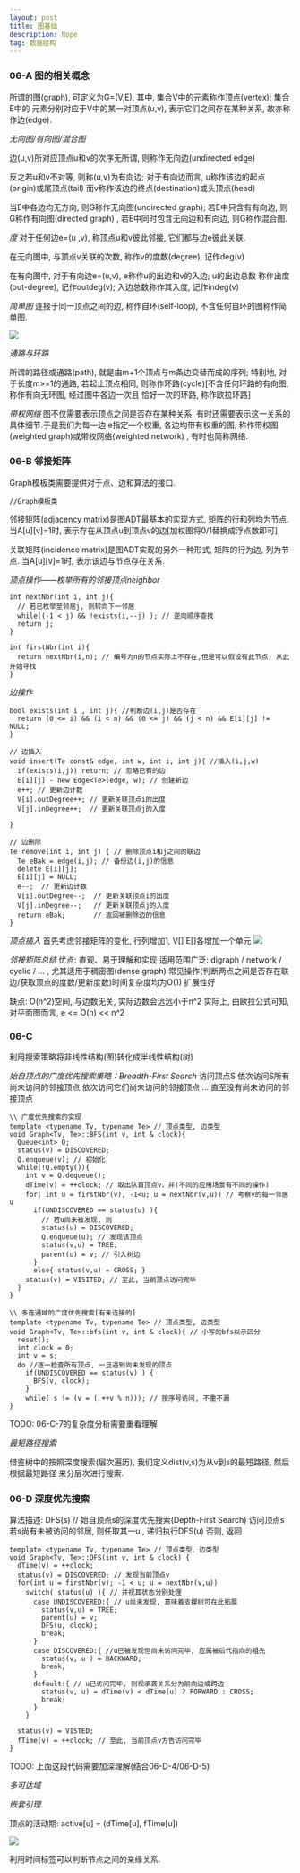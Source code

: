 ```yaml
---
layout: post
title: 图基础
description: Nope
tag: 数据结构
---
```


### 06-A 图的相关概念

所谓的图(graph), 可定义为G=(V,E), 其中, 集合V中的元素称作顶点(vertex); 集合E中的
元素分别对应于V中的某一对顶点(u,v), 表示它们之间存在某种关系, 故亦称作边(edge).

*无向图/有向图/混合图*

边(u,v)所对应顶点u和v的次序无所谓, 则称作无向边(undirected edge)

反之若u和v不对等, 则称(u,v)为有向边; 对于有向边而言, u称作该边的起点(origin)或尾顶点(tail)
而v称作该边的终点(destination)或头顶点(head)

当E中各边均无方向, 则G称作无向图(undirected graph); 若E中只含有有向边, 则G称作有向图(directed graph)
, 若E中同时包含无向边和有向边, 则G称作混合图.

*度*
对于任何边e=(u ,v), 称顶点u和v彼此邻接, 它们都与边e彼此关联.

在无向图中, 与顶点v关联的次数, 称作v的度数(degree), 记作deg(v)

在有向图中, 对于有向边e=(u,v), e称作u的出边和v的入边; u的出边总数
称作出度(out-degree), 记作outdeg(v); 入边总数称作其入度, 记作indeg(v)

*简单图*
连接于同一顶点之间的边, 称作自环(self-loop), 不含任何自环的图称作简单图.

![](/images/post_image/简单图.png)

*通路与环路*

所谓的路径或通路(path), 就是由m+1个顶点与m条边交替而成的序列; 特别地, 对于长度m>=1的通路,
若起止顶点相同, 则称作环路(cycle)[不含任何环路的有向图, 称作有向无环图, 经过图中各边一次且
恰好一次的环路, 称作欧拉环路]

*带权网络*
图不仅需要表示顶点之间是否存在某种关系, 有时还需要表示这一关系的具体细节.于是我们为每一边
e指定一个权重, 各边均带有权重的图, 称作带权图(weighted graph)或带权网络(weighted network)
, 有时也简称网络.

### 06-B 邻接矩阵

Graph模板类需要提供对于点、边和算法的接口.
```
//Graph模板类

```

邻接矩阵(adjacency matrix)是图ADT最基本的实现方式, 矩阵的行和列均为节点.
当A[u][v]=1时, 表示存在从顶点u到顶点v的边[加权图将0/1替换成浮点数即可]

关联矩阵(incidence matrix)是图ADT实现的另外一种形式, 矩阵的行为边, 列为节点.
当A[u][v]=1时, 表示该边与节点存在关系.

*顶点操作——枚举所有的邻接顶点neighbor*
```
int nextNbr(int i, int j){
  // 若已枚举至邻居j, 则转向下一邻居
  while((-1 < j) && !exists(i,--j) ); // 逆向顺序查找
  return j;
}

int firstNbr(int i){
  return nextNbr(i,n); // 编号为n的节点实际上不存在,但是可以假设有此节点, 从此开始寻找
}

```

*边操作*
```
bool exists(int i , int j){ //判断边(i,j)是否存在
  return (0 <= i) && (i < n) && (0 <= j) && (j < n) && E[i][j] != NULL;
}

// 边插入
void insert(Te const& edge, int w, int i, int j){ //插入(i,j,w)
  if(exists(i,j)) return; // 忽略已有的边
  E[i][j] - new Edge<Te>(edge, w); // 创建新边
  e++; // 更新边计数
  V[i].outDegree++; // 更新关联顶点i的出度
  V[j].inDegree++;  // 更新关联顶点j的入度

}

// 边删除
Te remove(int i, int j) { // 删除顶点i和j之间的联边
  Te eBak = edge(i,j); // 备份边(i,j)的信息
  delete E[i][j];
  E[i][j] = NULL;
  e--;  // 更新边计数
  V[i].outDegree--;  // 更新关联顶点i的出度
  V[j].inDegree--;   // 更新关联顶点j的入度
  return eBak;       // 返回被删除边的信息
}
```

*顶点插入*
首先考虑邻接矩阵的变化, 行列增加1, V[] E[]各增加一个单元
![](/images/post_image/顶点插入.png)

*邻接矩阵总结*
优点:
    直观、易于理解和实现
    适用范围广泛: digraph / network / cyclic / ... , 尤其适用于稠密图(dense graph)
    常见操作(判断两点之间是否存在联边/获取顶点的度数/更新度数)时间复杂度均为O(1)
    扩展性好

缺点:
    O(n^2)空间, 与边数无关, 实际边数会远远小于n^2
    实际上, 由欧拉公式可知, 对平面图而言, e <= O(n) << n^2

### 06-C
利用搜索策略将非线性结构(图)转化成半线性结构(树)

*始自顶点的广度优先搜索策略：Breadth-First Search*
    访问顶点S
    依次访问S所有尚未访问的邻接顶点
    依次访问它们尚未访问的邻接顶点
    ...
    直至没有尚未访问的邻接顶点

```
\\ 广度优先搜索的实现
template <typename Tv, typename Te> // 顶点类型, 边类型
void Graph<Tv, Te>::BFS(int v, int & clock){
  Queue<int> Q;
  status(v) = DISCOVERED;
  Q.enqueue(v); // 初始化
  while(!Q.empty()){
    int v = Q.dequeue();
    dTime(v) = ++clock; // 取出队首顶点v，并(不同的应用场景有不同的操作)
    for( int u = firstNbr(v), -1<u; u = nextNbr(v,u)) // 考察v的每一邻居u
      if(UNDISCOVERED == status(u) ){
        // 若u尚未被发现, 则
        status(u) = DISCOVERED;
        Q.enqueue(u); // 发现该顶点
        status(v,u) = TREE;
        parent(u) = v; // 引入树边
      }
      else{ status(v,u) = CROSS; }
    status(v) = VISITED; // 至此, 当前顶点访问完毕
  }
}
```

```
\\ 多连通域的广度优先搜索[有未连接的]
template <typename Tv, typename Te> // 顶点类型, 边类型
void Graph<Tv, Te>::bfs(int v, int & clock){ // 小写的bfs以示区分
  reset();
  int clock = 0;
  int v = s;
  do //逐一检查所有顶点, 一旦遇到尚未发现的顶点
    if(UNDISCOVERED == status(v) ) {
      BFS(v, clock);
    }
    while( s != (v = ( ++v % n))); // 按序号访问, 不重不漏
}

```

TODO: 06-C-7的复杂度分析需要重看理解

*最短路径搜索*

借鉴树中的按照深度搜索(层次遍历), 我们定义dist(v,s)为从v到s的最短路径, 然后根据最短路径
来分层次进行搜索.

### 06-D 深度优先搜索
算法描述:
    DFS(s) // 始自顶点s的深度优先搜索(Depth-First Search)
      访问顶点s
      若s尚有未被访问的邻居, 则任取其一u , 递归执行DFS(u)
      否则, 返回
```
template <typename Tv, typename Te> // 顶点类型、边类型
void Graph<Tv, Te>::DFS(int v, int & clock) {
  dTime(v) = ++clock;
  status(v) = DISCOVERED; // 发现当前顶点v
  for(int u = firstNbr(v); -1 < u; u = nextNbr(v,u))
    switch( status(u) ){ // 并视其状态分别处理
      case UNDISCOVERED:{ // u尚未发现, 意味着支撑树可在此拓展
        status(v,u) = TREE;
        parent(u) = v;
        DFS(u, clock);
        break;
      }
      case DISCOVERED:{ //u已被发现但尚未访问完毕, 应属被后代指向的祖先
        status(v, u ) = BACKWARD;
        break;
      }
      default:{ // u已访问完毕, 则视承袭关系分为前向边或跨边
        status(v, u) = dTime(v) < dTime(u) ? FORWARD : CROSS;
        break;
      }  
    }

  status(v) = VISTED;
  fTime(v) = ++clock; // 至此, 当前顶点v方告访问完毕
}
```
TODO: 上面这段代码需要加深理解(结合06-D-4/06-D-5)

*多可达域*

*嵌套引理*

顶点的活动期: active[u] = (dTime[u], fTime[u])

![](/images/post_image/嵌套引理.png)

利用时间标签可以判断节点之间的亲缘关系.
